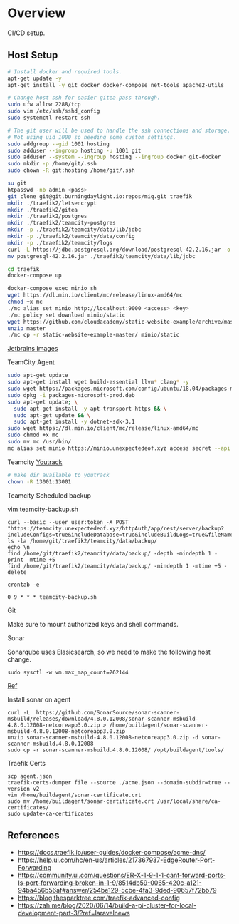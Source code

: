 # Overview
CI/CD setup.

## Host Setup

```bash
# Install docker and required tools.
apt-get update -y
apt-get install -y git docker docker-compose net-tools apache2-utils
```

```bash
# Change host ssh for easier gitea pass through.
sudo ufw allow 2288/tcp
sudo vim /etc/ssh/sshd_config
sudo systemctl restart ssh
```

```bash
# The git user will be used to handle the ssh connections and storage.
# Not using uid 1000 so needing some custom settings.
sudo addgroup --gid 1001 hosting
sudo adduser --ingroup hosting -u 1001 git
sudo adduser --system --ingroup hosting --ingroup docker git-docker
sudo mkdir -p /home/git/.ssh
sudo chown -R git:hosting /home/git/.ssh
```

```bash
su git
htpasswd -nb admin <pass>
git clone git@git.burningdaylight.io:repos/miq.git traefik
mkdir ./traefik2/letsencrypt
mkdir ./traefik2/gitea
mkdir ./traefik2/postgres
mkdir ./traefik2/teamcity-postgres
mkdir -p ./traefik2/teamcity/data/lib/jdbc
mkdir -p ./traefik2/teamcity/data/config
mkdir -p ./traefik2/teamcity/logs
curl -L https://jdbc.postgresql.org/download/postgresql-42.2.16.jar -o postgresql-42.2.16.jar
mv postgresql-42.2.16.jar ./traefik2/teamcity/data/lib/jdbc
```

```bash
cd traefik
docker-compose up
```

```bash
docker-compose exec minio sh
wget https://dl.min.io/client/mc/release/linux-amd64/mc
chmod +x mc
./mc alias set minio http://localhost:9000 <access> <key>
./mc policy set download minio/static
wget https://github.com/cloudacademy/static-website-example/archive/master.zip
unzip master
./mc cp -r static-website-example-master/ minio/static
```

[Jetbrains Images](https://hub.docker.com/u/jetbrains/)

TeamCity Agent

```bash
sudo apt-get update
sudo apt-get install wget build-essential llvm* clang* -y
sudo wget https://packages.microsoft.com/config/ubuntu/18.04/packages-microsoft-prod.deb -O packages-microsoft-prod.deb
sudo dpkg -i packages-microsoft-prod.deb
sudo apt-get update; \
  sudo apt-get install -y apt-transport-https && \
  sudo apt-get update && \
  sudo apt-get install -y dotnet-sdk-3.1
sudo wget https://dl.min.io/client/mc/release/linux-amd64/mc
sudo chmod +x mc
sudo mv mc /usr/bin/
mc alias set minio https://minio.unexpectedeof.xyz access secret --api S3v4
```

Teamcity [Youtrack](https://hub.docker.com/r/jetbrains/youtrack)

```bash
# make dir available to youtrack
chown -R 13001:13001
```

Teamcity Scheduled backup

vim teamcity-backup.sh

```
curl --basic --user user:token -X POST "https://teamcity.unexpectedeof.xyz/httpAuth/app/rest/server/backup?includeConfigs=true&includeDatabase=true&includeBuildLogs=true&fileName=ScheduledBackup"
ls -la /home/git/traefik2/teamcity/data/backup/
echo \n
find /home/git/traefik2/teamcity/data/backup/ -depth -mindepth 1 -print -mtime +5
find /home/git/traefik2/teamcity/data/backup/ -mindepth 1 -mtime +5 -delete

crontab -e

0 9 * * * teamcity-backup.sh
```

Git

Make sure to mount authorized keys and shell commands.

Sonar

Sonarqube uses Elasicsearch, so we need to make the following host change.

```
sudo sysctl -w vm.max_map_count=262144
```

[Ref](https://www.elastic.co/guide/en/elasticsearch/reference/current/docker.html#docker-cli-run-prod-mode)

Install sonar on agent

```
curl -L  https://github.com/SonarSource/sonar-scanner-msbuild/releases/download/4.8.0.12008/sonar-scanner-msbuild-4.8.0.12008-netcoreapp3.0.zip > /home/buildagent/sonar-scanner-msbuild-4.8.0.12008-netcoreapp3.0.zip
unzip sonar-scanner-msbuild-4.8.0.12008-netcoreapp3.0.zip -d sonar-scanner-msbuild.4.8.0.12008
sudo cp -r sonar-scanner-msbuild.4.8.0.12008/ /opt/buildagent/tools/
```

Traefik Certs

```
scp agent.json
traefik-certs-dumper file --source ./acme.json --domain-subdir=true --version v2
vim /home/buildagent/sonar-certificate.crt
sudo mv /home/buildagent/sonar-certificate.crt /usr/local/share/ca-certificates/
sudo update-ca-certificates
```

## References

- https://docs.traefik.io/user-guides/docker-compose/acme-dns/
- https://help.ui.com/hc/en-us/articles/217367937-EdgeRouter-Port-Forwarding
- https://community.ui.com/questions/ER-X-1-9-1-1-cant-forward-ports-Is-port-forwarding-broken-in-1-9/8514db59-0065-420c-a121-94ba456b56af#answer/254be129-5cbe-4fa3-9ded-90657f72bb79
- https://blog.thesparktree.com/traefik-advanced-config
- https://zah.me/blog/2020/06/14/build-a-pi-cluster-for-local-development-part-3/?ref=laravelnews
